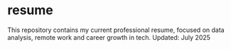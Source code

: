 # resume
This repository contains my current professional resume, focused on data analysis, remote work and career growth in tech. Updated: July 2025
